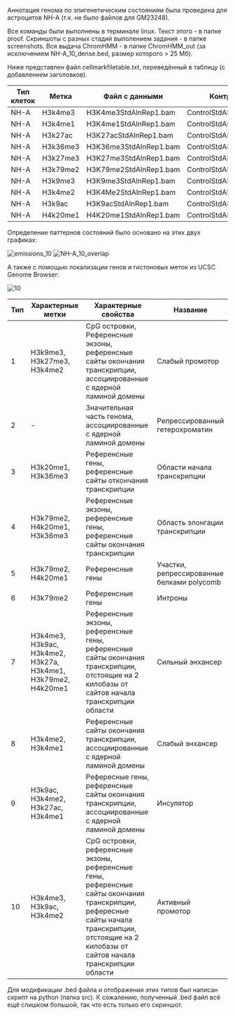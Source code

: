 Аннотация генома по эпигенетическим состояниям была проведена для астроцитов NH-A (т.к. не было файлов для GM23248).

Все команды были выполнены в терминале linux. Текст этого - в папке proof. Скриншоты с разных стадий выполением задания - в папке screenshots. Вся выдача ChromHMM - в папке ChromHMM_out (за исключением NH-A_10_dense.bed, размер которого > 25 Мб).

Ниже представлен файл cellmarkfiletable.txt, переведённый в таблицу (с добавлением заголовков).

|Тип клеток|Метка|Файл с данными|Контроль| 
|---|---|---|---| 
|NH-A|H3k4me3|H3K4me3StdAlnRep1.bam|ControlStdAlnRep1.bam|
|NH-A|H3k4me1|H3K4me1StdAlnRep1.bam|ControlStdAlnRep1.bam|
|NH-A|H3k27ac|H3K27acStdAlnRep1.bam|ControlStdAlnRep1.bam|
|NH-A|H3k36me3|H3K36me3StdAlnRep1.bam|ControlStdAlnRep1.bam|
|NH-A|H3k27me3|H3K27me3StdAlnRep1.bam|ControlStdAlnRep1.bam|
|NH-A|H3k79me2|H3K79me2StdAlnRep1.bam|ControlStdAlnRep1.bam|
|NH-A|H3k9me3|H3K9me3StdAlnRep1.bam|ControlStdAlnRep1.bam|
|NH-A|H3k4me2|H3K4Me2StdAlnRep1.bam|ControlStdAlnRep1.bam|
|NH-A|H3k9ac|H3K9acStdAlnRep1.bam|ControlStdAlnRep1.bam|
|NH-A|H4k20me1|H4K20me1StdAlnRep1.bam|ControlStdAlnRep1.bam|

Определение паттернов состояний было основано на этих двух графиках:

![emissions_10](https://user-images.githubusercontent.com/60808642/161118736-35671ce5-560e-439a-b603-3a98419fbecc.png)
![NH-A_10_overlap](https://user-images.githubusercontent.com/60808642/161118743-e85be7c5-8053-42ee-a79f-d21066e7840d.png)

А также с помощью локализации генов и гистоновых меток из UCSC Genome Browser:

![10](https://user-images.githubusercontent.com/60808642/161123041-3e5ecb6e-3b0c-4ac1-ac2d-7c43133d12b5.png)

|Тип|Характерные метки|Характерные свойства|Название| 
|---|---|---|---| 
|1|H3k9me3, H3k27me3, H3k4me2|CpG островки, Референсные экзоны, референсные сайты окончания транскрипции, ассоциированные с ядерной ламиной домены|Слабый промотор|
|2|-|Значительная часть генома, ассоциированные с ядерной ламиной домены|Репрессированный гетерохроматин|
|3|H3k20me1, H3k36me3|Референсные гены, референсные сайты откончания транскрипции|Области начала транскрипции|
|4|H3k79me2, H4k20me1, H3k36me3|Референсные экзоны, референсные гены, референсные сайты окончания транскрипции|Область элонгации транскрипции|
|5|H3k79me2, H4k20me1|Референсные гены|Участки, репрессированные белками polycomb|
|6|H3k79me2|Референсные гены|Интроны|
|7|H3k4me3, H3k9ac, H3k4me2, H3k27a, H3k4me1, H3k79me2, H4k20me1|Референсные экзоны, референсные гены, референсные сайты окончания транскрипции, отстоящие на 2 килобазы от сайтов начала транскрипции области|Сильный энхансер|
|8|H3k4me2, H3k4me1|Референсные сайты окончания транскрипции, ассоциированные с ядерной ламиной домены|Слабый энхансер|
|9|H3k9ac, H3k4me2, H3k27ac, H3k4me1|Рефересные гены, референсные сайты окончания транскрипции, ассоциированные с ядерной ламиной домены|Инсулятор|
|10|H3k4me3, H3k9ac, H3k4me2|CpG островки, референсные экзоны, референсные гены, референсные сайты окончания транскрипции, рефересные сайты начала транскрипции, отстоящие на 2 килобазы от сайтов начала транскрипции области|Активный промотор|

Для модификации .bed файла и отображения этих типов был написан скрипт на python (папка src). К сожалению, полученный .bed файл всё ещё слишком большой, так что есть только его скриншот.
